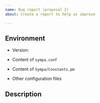 ```yaml
---
name: Bug report (proposal 2)
about: Create a report to help us improve

---
```


<!--- ↑↑ Provide a general summary of the issue in the Title above ↑↑ -->

Environment
---------------
<!--- You may attach files using "selecting them" link below. -->
<!--- NOTE that you should not include private information! -->
* Version: 

* Content of `sympa.conf`

* Content of `Sympa/Constants.pm`

* Other configuration files

Description
-----------
<!--- Tell us what happens instead of the expected behavior -->
